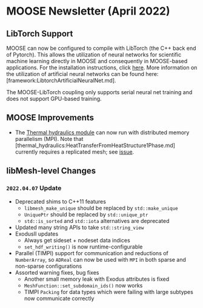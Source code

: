 # MOOSE Newsletter (April 2022)

## LibTorch Support

MOOSE can now be configured to compile with LibTorch (the C++ back end of Pytorch). This
allows the utilization of neural networks for scientific machine learning
directly in MOOSE and consequently in MOOSE-based applications.
For the installation instructions, click [here](getting_started/installation/install_libtorch.md).
More information on the utilization of artificial neural networks can be found here:
[framework:LibtorchArtificialNeuralNet.md].

The MOOSE-LibTorch coupling only supports serial neural net training and does not support GPU-based training.

## MOOSE Improvements

- The [Thermal hydraulics module](thermal_hydraulics:modules/thermal_hydraulics/index.md) can now run with distributed memory parallelism (MPI).
  Note that [thermal_hydraulics:HeatTransferFromHeatStructure1Phase.md] currently requires a replicated mesh; see [issue](https://github.com/idaholab/moose/issues/20798).

## libMesh-level Changes

### `2022.04.07` Update

- Deprecated shims to C++11 features
  - `libmesh_make_unique` should be replaced by `std::make_unique`
  - `UniquePtr` should be replaced by `std::unique_ptr`
  - `std::is_sorted` and `std::iota` alternatives are deprecated
- Updated many string APIs to take `std::string_view`
- ExodusII updates
  - Always get sideset + nodeset data indices
  - `set_hdf_writing()` is now runtime-configurable
- Parallel (TIMPI) support for communication and reductions of
  `NumberArray`, so `ADReal` can now be used with `MPI` in both sparse
  and non-sparse configurations
- Assorted warning fixes, bug fixes
  - Another small memory leak with Exodus attributes is fixed
  - `MeshFunction::set_subdomain_ids()` now works
  - TIMPI `Packing` for data types which were failing with large
    subtypes now communicate correctly

